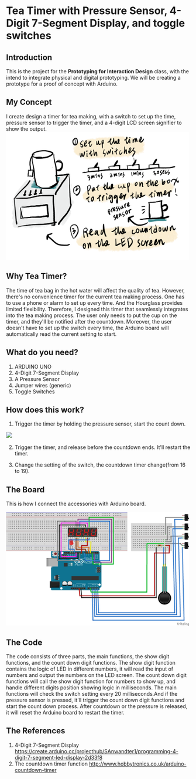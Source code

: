 # Tea Timer with Pressure Sensor, 4-Digit 7-Segment Display, and toggle switches

## Introduction
This is the project for the **Prototyping for Interaction Design** class, with the intend to integrate physical and digital prototyping. We will be creating a prototype for a proof of concept with Arduino.

## My Concept

I create design a timer for tea making, with a switch to set up the time, pressure sensor to trigger the timer, and a 4-digit LCD screen signifier to show the output.
<img src="https://github.com/dondendon/prototyping_teatimer/blob/master/Untitled_Artwork-1%202.png" width="500" />

## Why Tea Timer?

The time of tea bag in the hot water will affect the quality of tea. However, there's no convenience timer for the current tea making process. One has to use a phone or alarm to set up every time. And the Hourglass provides limited flexibility. Therefore, I designed this timer that seamlessly integrates into the tea making process. The user only needs to put the cup on the timer, and they'll be notified after the countdown. Moreover, the user doesn't have to set up the switch every time, the Arduino board will automatically read the current setting to start.

## What do you need?

1. ARDUINO UNO
2. 4-Digit 7-Segment Display
3. A Pressure Sensor
4. Jumper wires (generic)
5. Toggle Switches

## How does this work?

1. Trigger the timer by holding the pressure sensor, start the count down.
<img src="https://github.com/dondendon/prototyping_teatimer/blob/master/ezgif.com-video-to-gif.gif" width="500" />


2. Trigger the timer, and release before the countdown ends. It'll restart the timer.

3. Change the setting of the switch, the countdown timer change(from 16 to 19).

## The Board

This is how I connect the accessories with Arduino board.


<img src="https://github.com/dondendon/prototyping_teatimer/blob/master/timer_bb.png" width="500" />


## The Code

The code consists of three parts, the main functions, the show digit functions, and the count down digit functions.
The show digit function contains the logic of LED in different numbers, it will read the input of numbers and output the numbers on the LED screen.
The count down digit functions will call the show digit function for numbers to show up, and handle different digits position showing logic in milliseconds.
The main functions will check the switch setting every 20 milliseconds.And if the pressure sensor is pressed, it'll trigger the count down digit functions and start the count down process. After countdown or the pressure is released, it will reset the Arduino board to restart the timer.

## The References
1. 4-Digit 7-Segment Display
https://create.arduino.cc/projecthub/SAnwandter1/programming-4-digit-7-segment-led-display-2d33f8
2. The countdown timer function
http://www.hobbytronics.co.uk/arduino-countdown-timer

